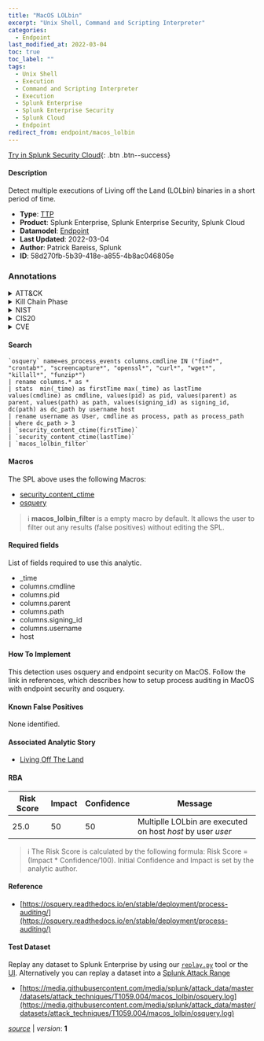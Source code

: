 ```yaml
---
title: "MacOS LOLbin"
excerpt: "Unix Shell, Command and Scripting Interpreter"
categories:
  - Endpoint
last_modified_at: 2022-03-04
toc: true
toc_label: ""
tags:
  - Unix Shell
  - Execution
  - Command and Scripting Interpreter
  - Execution
  - Splunk Enterprise
  - Splunk Enterprise Security
  - Splunk Cloud
  - Endpoint
redirect_from: endpoint/macos_lolbin
---
```




[Try in Splunk Security Cloud](https://www.splunk.com/en_us/cyber-security.html){: .btn .btn--success}

#### Description

Detect multiple executions of Living off the Land (LOLbin) binaries in a short period of time.

- **Type**: [TTP](https://github.com/splunk/security_content/wiki/Detection-Analytic-Types)
- **Product**: Splunk Enterprise, Splunk Enterprise Security, Splunk Cloud
- **Datamodel**: [Endpoint](https://docs.splunk.com/Documentation/CIM/latest/User/Endpoint)
- **Last Updated**: 2022-03-04
- **Author**: Patrick Bareiss, Splunk
- **ID**: 58d270fb-5b39-418e-a855-4b8ac046805e

### Annotations
<details>
  <summary>ATT&CK</summary>

<div markdown="1">

#### [ATT&CK](https://attack.mitre.org/)

| ID          | Technique   | Tactic         |
| ----------- | ----------- |--------------- |
| [T1059.004](https://attack.mitre.org/techniques/T1059/004/) | Unix Shell | Execution |

| [T1059](https://attack.mitre.org/techniques/T1059/) | Command and Scripting Interpreter | Execution |

</div>
</details>


<details>
  <summary>Kill Chain Phase</summary>

<div markdown="1">

* Actions on Objectives


</div>
</details>


<details>
  <summary>NIST</summary>

<div markdown="1">

* DE.CM



</div>
</details>

<details>
  <summary>CIS20</summary>

<div markdown="1">

* CIS 3
* CIS 5
* CIS 16



</div>
</details>

<details>
  <summary>CVE</summary>

<div markdown="1">


</div>
</details>


#### Search

```
`osquery` name=es_process_events columns.cmdline IN ("find*", "crontab*", "screencapture*", "openssl*", "curl*", "wget*", "killall*", "funzip*") 
| rename columns.* as * 
| stats  min(_time) as firstTime max(_time) as lastTime values(cmdline) as cmdline, values(pid) as pid, values(parent) as parent, values(path) as path, values(signing_id) as signing_id,  dc(path) as dc_path by username host 
| rename username as User, cmdline as process, path as process_path 
| where dc_path > 3 
| `security_content_ctime(firstTime)`
| `security_content_ctime(lastTime)` 
| `macos_lolbin_filter`
```

#### Macros
The SPL above uses the following Macros:
* [security_content_ctime](https://github.com/splunk/security_content/blob/develop/macros/security_content_ctime.yml)
* [osquery](https://github.com/splunk/security_content/blob/develop/macros/osquery.yml)

> :information_source:
> **macos_lolbin_filter** is a empty macro by default. It allows the user to filter out any results (false positives) without editing the SPL.



#### Required fields
List of fields required to use this analytic.
* _time
* columns.cmdline
* columns.pid
* columns.parent
* columns.path
* columns.signing_id
* columns.username
* host



#### How To Implement
This detection uses osquery and endpoint security on MacOS. Follow the link in references, which describes how to setup process auditing in MacOS with endpoint security and osquery.
#### Known False Positives
None identified.

#### Associated Analytic Story
* [Living Off The Land](/stories/living_off_the_land)




#### RBA

| Risk Score  | Impact      | Confidence   | Message      |
| ----------- | ----------- |--------------|--------------|
| 25.0 | 50 | 50 | Multiplle LOLbin are executed on host $host$ by user $user$ |


> :information_source:
> The Risk Score is calculated by the following formula: Risk Score = (Impact * Confidence/100). Initial Confidence and Impact is set by the analytic author.


#### Reference

* [https://osquery.readthedocs.io/en/stable/deployment/process-auditing/](https://osquery.readthedocs.io/en/stable/deployment/process-auditing/)



#### Test Dataset
Replay any dataset to Splunk Enterprise by using our [`replay.py`](https://github.com/splunk/attack_data#using-replaypy) tool or the [UI](https://github.com/splunk/attack_data#using-ui).
Alternatively you can replay a dataset into a [Splunk Attack Range](https://github.com/splunk/attack_range#replay-dumps-into-attack-range-splunk-server)

* [https://media.githubusercontent.com/media/splunk/attack_data/master/datasets/attack_techniques/T1059.004/macos_lolbin/osquery.log](https://media.githubusercontent.com/media/splunk/attack_data/master/datasets/attack_techniques/T1059.004/macos_lolbin/osquery.log)



[*source*](https://github.com/splunk/security_content/tree/develop/detections/endpoint/macos_lolbin.yml) \| *version*: **1**
